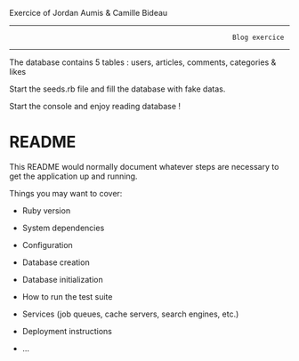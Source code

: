 Exercice of Jordan Aumis & Camille Bideau

------------------------------------------------------------------------------------------------------------------------------------------
                                                            Blog exercice
------------------------------------------------------------------------------------------------------------------------------------------
The database contains 5 tables : users, articles, comments, categories & likes

Start the seeds.rb file and fill the database with fake datas.

Start the console and enjoy reading database !


# README

This README would normally document whatever steps are necessary to get the
application up and running.

Things you may want to cover:

* Ruby version

* System dependencies

* Configuration

* Database creation

* Database initialization

* How to run the test suite

* Services (job queues, cache servers, search engines, etc.)

* Deployment instructions

* ...
